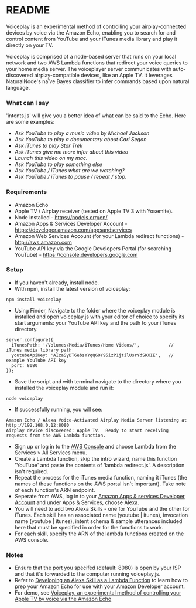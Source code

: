 # README #
Voiceplay is an experimental method of controlling your airplay-connected devices by voice via the Amazon Echo, enabling you to search for and control content from YouTube and your iTunes media library and play it directly on your TV.  

Voiceplay is comprised of a node-based server that runs on your local network and two  AWS Lambda functions  that redirect your voice queries to your home media server.  The voiceplayer server communicates with auto-discovered airplay-compatible devices, like an Apple TV. It leverages NaturalNode's naïve Bayes classifier to infer commands based upon natural language.

### What can I say
'intents.js' will give you a better idea of what can be said to the Echo.  Here are some examples:

* *Ask YouTube to play a music video by Michael Jackson*
* *Ask YouTube to play a documentary about Carl Segan*
* *Ask iTunes to play Star Trek*
* *Ask iTunes give me more infor about this video*
* *Launch this video on my mac.*
* *Ask YouTube to play something else*
* *Ask YouTube / iTunes what are we watching?*
* *Ask YouTube / iTunes to pause / repeat / stop.*


### Requirements ###
* Amazon Echo
* Apple TV / Airplay receiver (tested on Apple TV 3 with Yosemite).
* Node installed - https://nodejs.org/en/
* Amazon Apps & Services Developer Account - https://developer.amazon.com/appsandservices
* Amazon Web Services Account (for your Lambda redirect functions) - http://aws.amazon.com
* YouTube API key via the Google Developers Portal (for searching YouTube) - https://console.developers.google.com
	

### Setup ###
* If you haven't already, install node.
* With npm, install the latest version of voiceplay:

```
npm install voiceplay
```

* Using Finder, Navigate to the folder where the voiceplay module is installed and open voiceplay.js with your editor of choice to specify its start arguments: your YouTube API key and the path to your iTunes directory.



```
server.configure({
  iTunesPath: '/Volumes/Media/iTunes/Home Videos/',           // iTunes media library path
  youtubeApiKey: 'AIzaSyDT6ebsYYqQGOY95izP1jtilUsrYdSKXIE',   // example YouTube API key
  port: 8080
});
```

* Save the script and with terminal navigate to the directory where you installed the voiceplay module and run it:


```
node voiceplay
```

* If successfully running, you will see:

```
Amazon Echo / Alexa Voice-Activated Airplay Media Server listening at http://192.168.0.12:8080 
Airplay device discovered: Apple TV.  Ready to start receiving requests from the AWS Lambda function.
```
* Sign up or log in to the [AWS Console](http://console.aws.amazon.com) and choose Lambda from the Services > All Services menu. 
* Create a Lambda function, skip the intro wizard, name this function 'YouTube' and paste the contents of 'lambda redirect.js'.  A description isn't required.
* Repeat the process for the iTunes media function, naming it iTunes (the names of these functions on the AWS portal isn't important). Take note of each function's ARN endpoint.
* Seperate from AWS, log in to your [Amazon Apps & services Developer Account](https://developer.amazon.com/appsandservices) and under Apps & Services, choose Alexa.
* You will need to add two Alexa Skills - one for YouTube and the other for iTunes.  Each skill has an associated name (youtube | itunes), invocation name (youtube | itunes), intent schema & sample utterances included here that must be specified in order for the functions to work.
* For each skill, specify the ARN of the lambda functions created on the AWS console.

### Notes ###
* Ensure that the port you specifed (default: 8080) is open by your ISP and that it's forwarded to the computer running voiceplay.js.
* Refer to [Developing an Alexa Skill as a Lambda Function](https://developer.amazon.com/appsandservices/solutions/alexa/alexa-skills-kit/docs/developing-an-alexa-skill-as-a-lambda-function) to learn how to prep your Amazon Echo for use with your Amazon Developer account.
* For demo, see [Voiceplay, an experimental method of controlling your Apple TV by voice via the Amazon Echo](http://tajddin.com/blog/2015/9/9/voiceplay-an-experimental-method-of-controlling-your-apple-tv-by-voice-via-the-amazon-echo)

